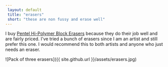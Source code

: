 ```yaml
---  
 layout: default
 title: "erasers"
 short: "these are non fussy and erase well"
---
```

I buy [Pentel Hi-Polymer Block Erasers](http://amzn.to/2dqHShj) because they do their job well and are fairly priced. I've tried a bunch of erasers since I am an artist and still prefer this one. I would recommend this to both artists and anyone who just needs an eraser.

![Pack of three erasers]({{ site.github.url }}/assets/erasers.jpg)
